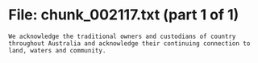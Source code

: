 ﻿# File: chunk_002117.txt (part 1 of 1)
```
We acknowledge the traditional owners and custodians of country throughout Australia and acknowledge their continuing connection to land, waters and community.
```

